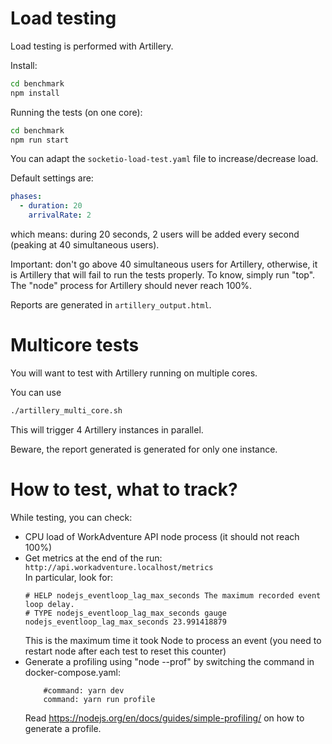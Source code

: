# Load testing

Load testing is performed with Artillery.

Install:

```bash
cd benchmark
npm install
```

Running the tests (on one core):

```bash
cd benchmark
npm run start
```

You can adapt the `socketio-load-test.yaml` file to increase/decrease load.

Default settings are:

```yaml
phases:
  - duration: 20
    arrivalRate: 2
```

which means: during 20 seconds, 2 users will be added every second (peaking at 40 simultaneous users).

Important: don't go above 40 simultaneous users for Artillery, otherwise, it is Artillery that will fail to run the tests properly.
To know, simply run "top". The "node" process for Artillery should never reach 100%.

Reports are generated in `artillery_output.html`.

# Multicore tests

You will want to test with Artillery running on multiple cores.

You can use

```bash
./artillery_multi_core.sh
```

This will trigger 4 Artillery instances in parallel.

Beware, the report generated is generated for only one instance.

# How to test, what to track?

While testing, you can check:

- CPU load of WorkAdventure API node process (it should not reach 100%)
- Get metrics at the end of the run: `http://api.workadventure.localhost/metrics`  
  In particular, look for:
  ```
  # HELP nodejs_eventloop_lag_max_seconds The maximum recorded event loop delay.
  # TYPE nodejs_eventloop_lag_max_seconds gauge
  nodejs_eventloop_lag_max_seconds 23.991418879
  ```
  This is the maximum time it took Node to process an event (you need to restart node after each test to reset this counter)
- Generate a profiling using "node --prof" by switching the command in docker-compose.yaml:
  ```
      #command: yarn dev
      command: yarn run profile
  ```
  Read https://nodejs.org/en/docs/guides/simple-profiling/ on how to generate a profile.
